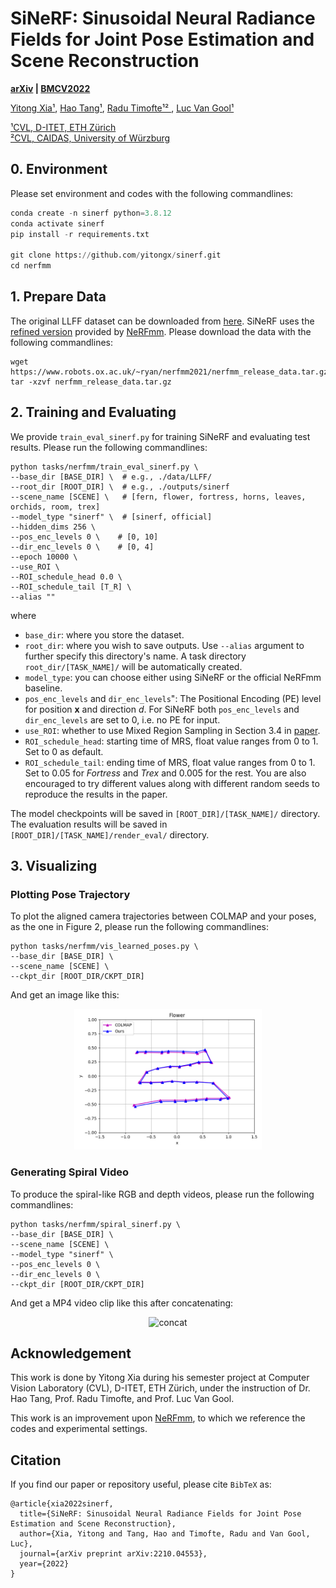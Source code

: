 # SiNeRF: Sinusoidal Neural Radiance Fields for Joint Pose Estimation and Scene Reconstruction

**[arXiv](http://arxiv.org/abs/2210.04553) | [BMCV2022](https://bmvc2022.mpi-inf.mpg.de/131/)**

[Yitong Xia¹](https://github.com/yitongx), [Hao Tang¹](http://disi.unitn.it/~hao.tang/), [Radu Timofte¹² ](http://people.ee.ethz.ch/~timofter/), [Luc Van Gool¹](https://scholar.google.com/citations?user=TwMib_QAAAAJ&hl=zh-CN)

[¹CVL, D-ITET, ETH Zürich](https://vision.ee.ethz.ch/)<br>
[²CVL, CAIDAS, University of Würzburg](https://www.informatik.uni-wuerzburg.de/computervision/team/)

## 0. Environment
Please set environment and codes with the following commandlines:
```Python
conda create -n sinerf python=3.8.12
conda activate sinerf
pip install -r requirements.txt

git clone https://github.com/yitongx/sinerf.git
cd nerfmm
```

## 1. Prepare Data
The original LLFF dataset can be downloaded from [here](https://drive.google.com/drive/folders/128yBriW1IG_3NJ5Rp7APSTZsJqdJdfc1). SiNeRF uses the [refined version](https://www.robots.ox.ac.uk/~ryan/nerfmm2021/nerfmm_release_data.tar.gz) provided by [NeRFmm](https://github.com/ActiveVisionLab/nerfmm). Please download the data with the following commandlines: 
```
wget https://www.robots.ox.ac.uk/~ryan/nerfmm2021/nerfmm_release_data.tar.gz
tar -xzvf nerfmm_release_data.tar.gz
```

## 2. Training and Evaluating
We provide `train_eval_sinerf.py` for training SiNeRF and evaluating test results. Please run the following commandlines: 

    python tasks/nerfmm/train_eval_sinerf.py \
    --base_dir [BASE_DIR] \  # e.g., ./data/LLFF/
    --root_dir [ROOT_DIR] \  # e.g., ./outputs/sinerf
    --scene_name [SCENE] \   # [fern, flower, fortress, horns, leaves, orchids, room, trex]
    --model_type "sinerf" \  # [sinerf, official]
    --hidden_dims 256 \
    --pos_enc_levels 0 \    # [0, 10]
    --dir_enc_levels 0 \    # [0, 4]
    --epoch 10000 \
    --use_ROI \
    --ROI_schedule_head 0.0 \
    --ROI_schedule_tail [T_R] \
    --alias ""
where
- `base_dir`: where you store the dataset.
- `root_dir`: where you wish to save outputs. Use `--alias` argument to further specify this directory's name. A task directory `root_dir/[TASK_NAME]/` will be automatically created.
- `model_type`: you can choose either using SiNeRF or the official NeRFmm baseline. 
- `pos_enc_levels` and `dir_enc_levels`": The Positional Encoding (PE) level for position $\textbf{x}$ and direction $d$. For SiNeRF both `pos_enc_levels` and `dir_enc_levels` are set to 0, i.e. no PE for input.
- `use_ROI`: whether to use Mixed Region Sampling in Section 3.4 in [paper](http://arxiv.org/abs/2210.04553).
- `ROI_schedule_head`: starting time of MRS, float value ranges from 0 to 1. Set to 0 as default.
- `ROI_schedule_tail`: ending time of MRS, float value ranges from 0 to 1. Set to 0.05 for $\textit{Fortress}$ and $\textit{Trex}$ and 0.005 for the rest. You are also encouraged to try different values along with different random seeds to reproduce the results in the paper.
 
The model checkpoints will be saved in `[ROOT_DIR]/[TASK_NAME]/` directory. The evaluation results will be saved in `[ROOT_DIR]/[TASK_NAME]/render_eval/` directory.


## 3. Visualizing
### Plotting Pose Trajectory
To plot the aligned camera trajectories between COLMAP and your poses, as the one in Figure 2, please run the following commandlines:
```
python tasks/nerfmm/vis_learned_poses.py \
--base_dir [BASE_DIR] \
--scene_name [SCENE] \
--ckpt_dir [ROOT_DIR/CKPT_DIR]
```
And get an image like this:
<p align="center">
    <img src="./media/traj.png" alt="traj" style="width:300px;" />
</p>

### Generating Spiral Video
To produce the spiral-like RGB and depth videos, please run the following commandlines:
```
python tasks/nerfmm/spiral_sinerf.py \
--base_dir [BASE_DIR] \
--scene_name [SCENE] \
--model_type "sinerf" \
--pos_enc_levels 0 \
--dir_enc_levels 0 \
--ckpt_dir [ROOT_DIR/CKPT_DIR]
```
And get a MP4 video clip like this after concatenating:
<p align="center">
    <img src="./media/concat.gif" alt="concat" style="width:700px;" />
</p>


## Acknowledgement
This work is done by Yitong Xia during his semester project at Computer Vision Laboratory (CVL), D-ITET, ETH Zürich, under the instruction of Dr. Hao Tang, Prof. Radu Timofte, and Prof. Luc Van Gool.

This work is an improvement upon [NeRFmm](https://github.com/ActiveVisionLab/nerfmm), to which we reference the codes and experimental settings.

## Citation
If you find our paper or repository useful, please cite `BibTeX` as: 
```
@article{xia2022sinerf,
  title={SiNeRF: Sinusoidal Neural Radiance Fields for Joint Pose Estimation and Scene Reconstruction},
  author={Xia, Yitong and Tang, Hao and Timofte, Radu and Van Gool, Luc},
  journal={arXiv preprint arXiv:2210.04553},
  year={2022}
}
```